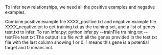 To infer new relationships, we need all the positive examples and negative examples.

Combine positive example file XXXX_positive.txt and negative example file XXXX_negative.txt to get training.txt as the training set, and a list of genes test.txt to infer.
To run infer.py: python infer.py --trainFile training.txt --testFile test.txt
The output is a file with all the genes provided in the test.txt file with the last column showing 1 or 0. 1 means this gene is a potential target and 0 means not.